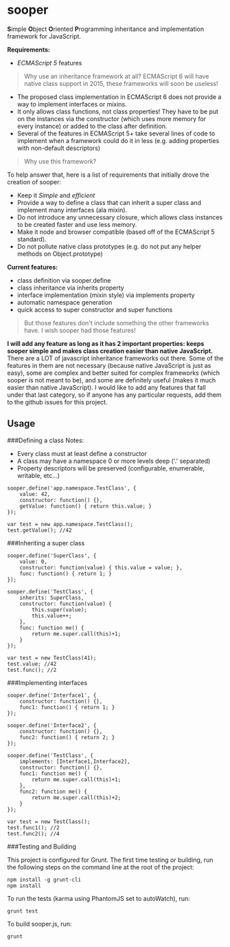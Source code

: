 sooper
====

**S**imple **O**bject **O**riented **P**rogramming inheritance and implementation framework for JavaScript.

**Requirements:**
* *ECMAScript 5* features

>Why use an inheritance framework at all? ECMAScript 6 will have native class support in 2015, these frameworks will soon be useless!

* The proposed class implementation in ECMAScript 6 does not provide a way to implement interfaces or mixins.
* It only allows class functions, not class properties! They have to be put on the instances via the constructor (which uses more memory for every instance) or added to the class after definition.
* Several of the features in ECMAScript 5+ take several lines of code to implement when a framework could do it in less (e.g. adding properties with non-default descriptors)

>Why use this framework?

To help answer that, here is a list of requirements that initially drove the creation of sooper:
* Keep it *Simple* and *efficient*
* Provide a way to define a class that can inherit a super class and implement many interfaces (ala mixin).
* Do not introduce any unnecessary closure, which allows class instances to be created faster and use less memory.
* Make it node and browser compatible (based off of the ECMAScript 5 standard).
* Do not pollute native class prototypes (e.g. do not put any helper methods on Object.prototype)

**Current features:**
* class definition via sooper.define
* class inheritance via inherits property
* interface implementation (mixin style) via implements property
* automatic namespace generation
* quick access to super constructor and super functions

>But those features don't include something the other frameworks have.  I wish sooper had those features!

**I will add any feature as long as it has 2 important properties: keeps sooper simple and makes class creation easier than native JavaScript.**
There are a LOT of javascript inheritance frameworks out there.  Some of the features in them are not necessary (because native JavaScript is just as easy), some are complex and better suited for complex frameworks (which sooper is not meant to be), and some are definitely useful (makes it much easier than native JavaScript).  I would like to add any features that fall under that last category, so if anyone has any particular requests, add them to the github issues for this project.

Usage
-----

###Defining a class
Notes:
* Every class must at least define a constructor
* A class may have a namespace 0 or more levels deep ('.' separated)
* Property descriptors will be preserved (configurable, enumerable, writable, etc...)

<!--end of the list -->

	sooper.define('app.namespace.TestClass', {
		value: 42,
		constructor: function() {},
		getValue: function() { return this.value; }
	});

	var test = new app.namespace.TestClass();
	test.getValue(); //42

###Inheriting a super class

	sooper.define('SuperClass', {
		value: 0,
		constructor: function(value) { this.value = value; },
		func: function() { return 1; }
	});

	sooper.define('TestClass', {
		inherits: SuperClass,
		constructor: function(value) {
			this.super(value);
			this.value++;
		},
		func: function me() {
			return me.super.call(this)+1;
		}
	});

	var test = new TestClass(41);
	test.value; //42
	test.func(); //2

###Implementing interfaces

	sooper.define('Interface1', {
		constructor: function() {},
		func1: function() { return 1; }
	});

	sooper.define('Interface2', {
		constructor: function() {},
		func2: function() { return 2; }
	});

	sooper.define('TestClass', {
		implements: [Interface1,Interface2],
		constructor: function() {},
		func1: function me() {
			return me.super.call(this)+1;
		},
		func2: function me() {
			return me.super.call(this)+2;
		}
	});

	var test = new TestClass();
	test.func1(); //2
	test.func2(); //4

###Testing and Building

This project is configured for Grunt. The first time testing or building, run the following steps on the command line at the root of the project:

	npm install -g grunt-cli
	npm install

To run the tests (karma using PhantomJS set to autoWatch), run:

	grunt test

To build sooper.js, run:

	grunt

